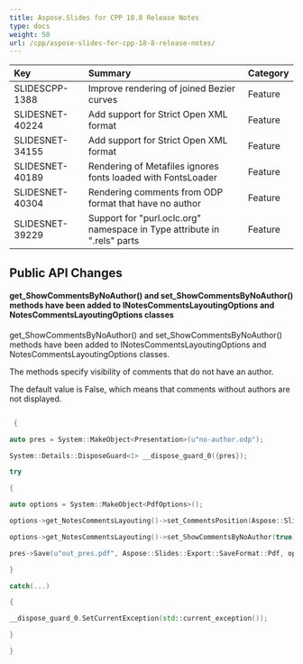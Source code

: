 ```yaml
---
title: Aspose.Slides for CPP 18.8 Release Notes
type: docs
weight: 50
url: /cpp/aspose-slides-for-cpp-18-8-release-notes/
---
```


|**Key**|**Summary**|**Category**|
| :- | :- | :- |
|SLIDESCPP-1388|Improve rendering of joined Bezier curves|Feature|
|SLIDESNET-40224|Add support for Strict Open XML format|Feature|
|SLIDESNET-34155|Add support for Strict Open XML format|Feature|
|SLIDESNET-40189|Rendering of Metafiles ignores fonts loaded with FontsLoader|Feature|
|SLIDESNET-40304|Rendering comments from ODP format that have no author|Feature|
|SLIDESNET-39229|Support for "purl.oclc.org" namespace in Type attribute in ".rels" parts|Feature|
## **Public API Changes**

#### **get_ShowCommentsByNoAuthor() and set_ShowCommentsByNoAuthor() methods have been added to INotesCommentsLayoutingOptions and NotesCommentsLayoutingOptions classes**
get_ShowCommentsByNoAuthor() and set_ShowCommentsByNoAuthor() methods have been added to INotesCommentsLayoutingOptions and NotesCommentsLayoutingOptions classes.

The methods specify visibility of comments that do not have an author.

The default value is False, which means that comments without authors are not displayed.

``` cpp

 {

auto pres = System::MakeObject<Presentation>(u"no-author.odp");

System::Details::DisposeGuard<1> __dispose_guard_0({pres});

try

{

auto options = System::MakeObject<PdfOptions>();

options->get_NotesCommentsLayouting()->set_CommentsPosition(Aspose::Slides::Export::CommentsPositions::Right);

options->get_NotesCommentsLayouting()->set_ShowCommentsByNoAuthor(true);

pres->Save(u"out_pres.pdf", Aspose::Slides::Export::SaveFormat::Pdf, options);

}

catch(...)

{

__dispose_guard_0.SetCurrentException(std::current_exception());

}

}

```
